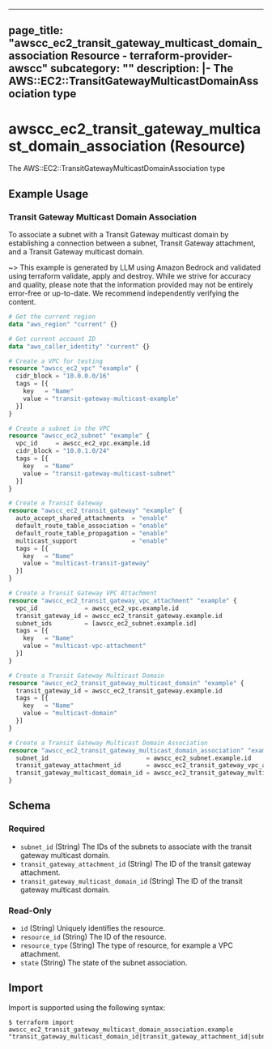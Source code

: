 
---
page_title: "awscc_ec2_transit_gateway_multicast_domain_association Resource - terraform-provider-awscc"
subcategory: ""
description: |-
  The AWS::EC2::TransitGatewayMulticastDomainAssociation type
---

# awscc_ec2_transit_gateway_multicast_domain_association (Resource)

The AWS::EC2::TransitGatewayMulticastDomainAssociation type

## Example Usage

### Transit Gateway Multicast Domain Association

To associate a subnet with a Transit Gateway multicast domain by establishing a connection between a subnet, Transit Gateway attachment, and a Transit Gateway multicast domain.

~> This example is generated by LLM using Amazon Bedrock and validated using terraform validate, apply and destroy. While we strive for accuracy and quality, please note that the information provided may not be entirely error-free or up-to-date. We recommend independently verifying the content.

```terraform
# Get the current region
data "aws_region" "current" {}

# Get current account ID
data "aws_caller_identity" "current" {}

# Create a VPC for testing
resource "awscc_ec2_vpc" "example" {
  cidr_block = "10.0.0.0/16"
  tags = [{
    key   = "Name"
    value = "transit-gateway-multicast-example"
  }]
}

# Create a subnet in the VPC
resource "awscc_ec2_subnet" "example" {
  vpc_id     = awscc_ec2_vpc.example.id
  cidr_block = "10.0.1.0/24"
  tags = [{
    key   = "Name"
    value = "transit-gateway-multicast-subnet"
  }]
}

# Create a Transit Gateway
resource "awscc_ec2_transit_gateway" "example" {
  auto_accept_shared_attachments  = "enable"
  default_route_table_association = "enable"
  default_route_table_propagation = "enable"
  multicast_support               = "enable"
  tags = [{
    key   = "Name"
    value = "multicast-transit-gateway"
  }]
}

# Create a Transit Gateway VPC Attachment
resource "awscc_ec2_transit_gateway_vpc_attachment" "example" {
  vpc_id             = awscc_ec2_vpc.example.id
  transit_gateway_id = awscc_ec2_transit_gateway.example.id
  subnet_ids         = [awscc_ec2_subnet.example.id]
  tags = [{
    key   = "Name"
    value = "multicast-vpc-attachment"
  }]
}

# Create a Transit Gateway Multicast Domain
resource "awscc_ec2_transit_gateway_multicast_domain" "example" {
  transit_gateway_id = awscc_ec2_transit_gateway.example.id
  tags = [{
    key   = "Name"
    value = "multicast-domain"
  }]
}

# Create a Transit Gateway Multicast Domain Association
resource "awscc_ec2_transit_gateway_multicast_domain_association" "example" {
  subnet_id                           = awscc_ec2_subnet.example.id
  transit_gateway_attachment_id       = awscc_ec2_transit_gateway_vpc_attachment.example.id
  transit_gateway_multicast_domain_id = awscc_ec2_transit_gateway_multicast_domain.example.id
}
```

<!-- schema generated by tfplugindocs -->
## Schema

### Required

- `subnet_id` (String) The IDs of the subnets to associate with the transit gateway multicast domain.
- `transit_gateway_attachment_id` (String) The ID of the transit gateway attachment.
- `transit_gateway_multicast_domain_id` (String) The ID of the transit gateway multicast domain.

### Read-Only

- `id` (String) Uniquely identifies the resource.
- `resource_id` (String) The ID of the resource.
- `resource_type` (String) The type of resource, for example a VPC attachment.
- `state` (String) The state of the subnet association.

## Import

Import is supported using the following syntax:

```shell
$ terraform import awscc_ec2_transit_gateway_multicast_domain_association.example "transit_gateway_multicast_domain_id|transit_gateway_attachment_id|subnet_id"
```
